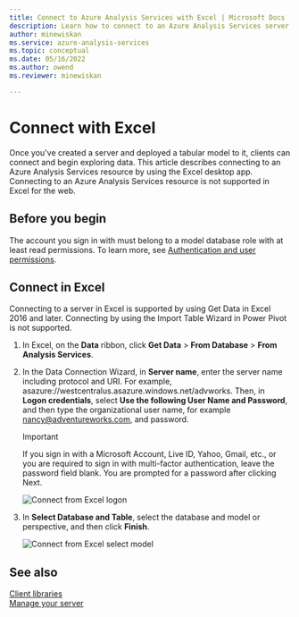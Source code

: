 ```yaml
---
title: Connect to Azure Analysis Services with Excel | Microsoft Docs
description: Learn how to connect to an Azure Analysis Services server by using Excel. Once connected, users can create PivotTables to explore data.
author: minewiskan
ms.service: azure-analysis-services
ms.topic: conceptual
ms.date: 05/16/2022
ms.author: owend
ms.reviewer: minewiskan

---
```

# Connect with Excel

Once you've created a server and deployed a tabular model to it, clients can connect and begin exploring data. This article describes connecting to an Azure Analysis Services resource by using the Excel desktop app. Connecting to an Azure Analysis Services resource is not supported in Excel for the web.

## Before you begin

The account you sign in with must belong to a model database role with at least read permissions. To learn more, see [Authentication and user permissions](analysis-services-manage-users.md). 

## Connect in Excel

Connecting to a server in Excel is supported by using Get Data in Excel 2016 and later. Connecting by using the Import Table Wizard in Power Pivot is not supported. 

1. In Excel, on the **Data** ribbon, click **Get Data** > **From Database** > **From Analysis Services**.

2. In the Data Connection Wizard, in **Server name**, enter the server name including protocol and URI. For example, asazure://westcentralus.asazure.windows.net/advworks. Then, in **Logon credentials**, select **Use the following User Name and Password**, and then type the organizational user name, for example nancy@adventureworks.com, and password.

    > [!IMPORTANT]
    > If you sign in with a Microsoft Account, Live ID, Yahoo, Gmail, etc., or you are required to sign in with multi-factor authentication, leave the password field blank. You are prompted for a password after clicking Next. 

    ![Connect from Excel logon](./media/analysis-services-connect-excel/aas-connect-excel-logon.png)

3. In **Select Database and Table**, select the database and model or perspective, and then click **Finish**.
   
    ![Connect from Excel select model](./media/analysis-services-connect-excel/aas-connect-excel-select.png)


## See also

[Client libraries](/analysis-services/client-libraries?view=azure-analysis-services-current&preserve-view=true)   
[Manage your server](analysis-services-manage.md)
